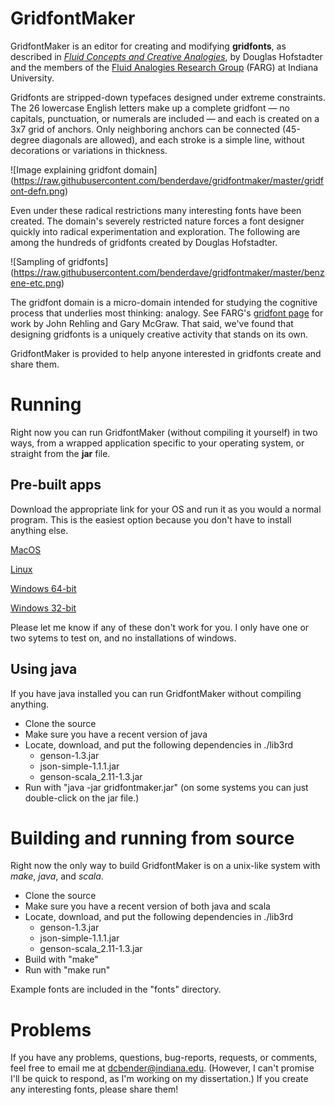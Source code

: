 # GridfontMaker

GridfontMaker is an editor for creating and modifying **gridfonts**, as
described in [*Fluid Concepts and Creative Analogies*](https://en.wikipedia.org/wiki/Fluid_Concepts_and_Creative_Analogies), 
by Douglas Hofstadter and the members of the [Fluid Analogies Research
Group](http://cogsci.indiana.edu) 
(FARG) at Indiana University.

Gridfonts are stripped-down typefaces designed under extreme
constraints. The 26 lowercase English letters make up a complete gridfont
&mdash; no
capitals, punctuation, or numerals are included &mdash;
and each is created on a 3x7 grid of anchors. Only neighboring anchors can be
connected (45-degree diagonals are allowed), and each stroke is a simple line, without
decorations or variations in thickness. 

![Image explaining gridfont domain]
(https://raw.githubusercontent.com/benderdave/gridfontmaker/master/gridfont-defn.png)

Even under these radical
restrictions many interesting fonts have been created. The domain's severely restricted nature
forces a font designer quickly into radical experimentation and exploration.
The following are among the hundreds of gridfonts created by Douglas Hofstadter.

![Sampling of gridfonts]
(https://raw.githubusercontent.com/benderdave/gridfontmaker/master/benzene-etc.png)

The gridfont domain is a micro-domain intended for studying the cognitive process
that underlies most thinking: analogy. See FARG's [gridfont page](http://cogsci.indiana.edu/gridfonts.html) for work by John 
Rehling and Gary McGraw. That said, we've found that designing gridfonts is a
uniquely creative activity that stands on its own. 

GridfontMaker is provided to
help anyone interested in gridfonts create and share them.

# Running

Right now you can run GridfontMaker (without compiling it yourself) in two ways,
from a wrapped application
specific to your operating system, or straight from the **jar** file.

## Pre-built apps

Download the appropriate link for your OS and run it as you
would a normal program. This is the easiest option because you don't have to
install anything else.

[MacOS](https://www.dropbox.com/s/rizelu5tle1o9yw/GridfontMaker-macos64-offline.dmg?dl=0)

[Linux](https://www.dropbox.com/s/b2d8055r07yc7pp/GridfontMaker-linux64-offline.tar?dl=0)

[Windows 64-bit](https://www.dropbox.com/s/hgnhzg3t5kod4dc/GridfontMaker-windows64-offline.exe?dl=0)

[Windows 32-bit](https://www.dropbox.com/s/xilu1rqr8ve82w3/GridfontMaker-windows32-offline.exe?dl=0)

Please let me know if any of these don't work for you. I only have one or two 
sytems to test on, and no installations of windows.

## Using java

If you have java installed you can run GridfontMaker without compiling
anything.

* Clone the source
* Make sure you have a recent version of java
* Locate, download, and put the following dependencies in ./lib3rd
  * genson-1.3.jar
  * json-simple-1.1.1.jar
  * genson-scala_2.11-1.3.jar
* Run with "java -jar gridfontmaker.jar" (on some systems you can just
  double-click on the jar file.)

# Building and running from source

Right now the only way to build GridfontMaker is on a unix-like system with
*make*, *java*, and *scala*. 

* Clone the source
* Make sure you have a recent version of both java and scala
* Locate, download, and put the following dependencies in ./lib3rd
  * genson-1.3.jar
  * json-simple-1.1.1.jar
  * genson-scala_2.11-1.3.jar
* Build with "make"
* Run with "make run"

Example fonts are included in the "fonts" directory.

# Problems

If you have any problems, questions, bug-reports, requests, or comments, feel free to email me at
dcbender@indiana.edu. (However, I can't promise I'll be quick to respond, as
I'm working on my dissertation.) If you create any interesting fonts, please
share them!
